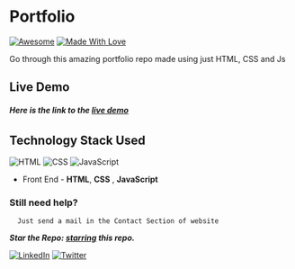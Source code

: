 # Portfolio
[![Awesome](https://cdn.rawgit.com/sindresorhus/awesome/d7305f38d29fed78fa85652e3a63e154dd8e8829/media/badge.svg)](https://github.com/pranjalgoyal) [![Made With Love](https://img.shields.io/badge/Made%20With-Love-orange.svg)](https://github.com/pranjalgoyal)

Go through this amazing portfolio repo made using just HTML, CSS and Js

## Live Demo
###### **Here is the link to the [live demo](https://pranjalg13.github.io/portfolio-pranjal-goyal/)**


## Technology Stack Used

![HTML](https://img.shields.io/badge/Software-html-orange.svg?logo=html5&style=flat-square) 
![CSS](https://img.shields.io/badge/Software-css-yellowgreen.svg?logo=css3&style=flat-square)
![JavaScript](https://img.shields.io/badge/Software-javascript-blue.svg?logo=javascript&style=flat-square) 


- Front End - **HTML**, **CSS** , **JavaScript**

### Still need help?

```
  Just send a mail in the Contact Section of website

```

***Star the Repo: [starring](https://github.com/pranjalgoyal/portfolio-pranjalgoyal/) this repo.***


[![LinkedIn](https://img.shields.io/static/v1.svg?label=connect&message=@pranjalgoyal&color=grey&logo=linkedin&style=flat&logoColor=white&colorA=blue)](https://www.linkedin.com/in/pranjal-goyal-9b911b170/) [![Twitter](https://img.shields.io/static/v1.svg?label=connect&message=@pranjalgoyal&color=grey&logo=twitter&style=flat&logoColor=white&colorA=blue)](https://twitter.com/pranjalgoyal13)
